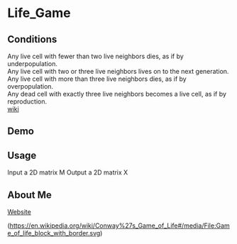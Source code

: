 # Life_Game

## Conditions
Any live cell with fewer than two live neighbors dies, as if by underpopulation.  
Any live cell with two or three live neighbors lives on to the next generation.  
Any live cell with more than three live neighbors dies, as if by overpopulation.  
Any dead cell with exactly three live neighbors becomes a live cell, as if by reproduction.  
[wiki](https://en.wikipedia.org/wiki/Conway%27s_Game_of_Life)  

## Demo


## Usage
Input a 2D matrix M
Output a 2D matrix X

## About Me
[Website](https://superfastfox.weebly.com/blog)

(https://en.wikipedia.org/wiki/Conway%27s_Game_of_Life#/media/File:Game_of_life_block_with_border.svg)
